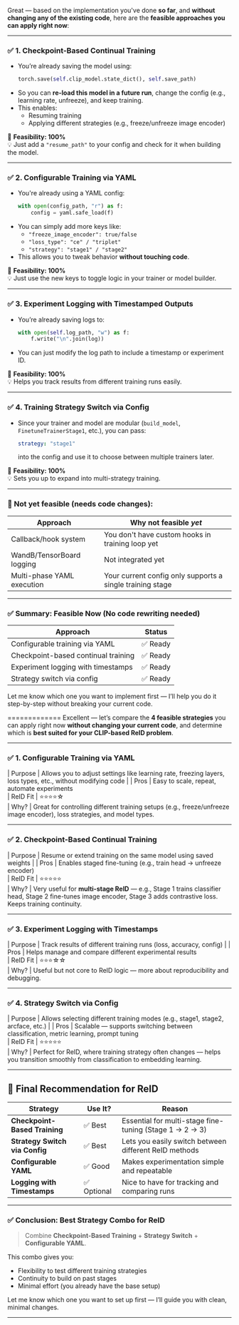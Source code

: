 Great — based on the implementation you've done **so far**, and **without changing any of the existing code**, here are the **feasible approaches you can apply right now**:

---

### ✅ 1. **Checkpoint-Based Continual Training**
- You’re already saving the model using:
  ```python
  torch.save(self.clip_model.state_dict(), self.save_path)
  ```
- So you can **re-load this model in a future run**, change the config (e.g., learning rate, unfreeze), and keep training.
- This enables:
  - Resuming training
  - Applying different strategies (e.g., freeze/unfreeze image encoder)

🔧 **Feasibility: 100%**  
💡 Just add a `"resume_path"` to your config and check for it when building the model.

---

### ✅ 2. **Configurable Training via YAML**
- You're already using a YAML config:
  ```python
  with open(config_path, "r") as f:
      config = yaml.safe_load(f)
  ```
- You can simply add more keys like:
  - `"freeze_image_encoder": true/false`
  - `"loss_type": "ce" / "triplet"`
  - `"strategy": "stage1" / "stage2"`
- This allows you to tweak behavior **without touching code**.

🔧 **Feasibility: 100%**  
💡 Just use the new keys to toggle logic in your trainer or model builder.

---

### ✅ 3. **Experiment Logging with Timestamped Outputs**
- You’re already saving logs to:
  ```python
  with open(self.log_path, "w") as f:
      f.write("\n".join(log))
  ```
- You can just modify the log path to include a timestamp or experiment ID.

🔧 **Feasibility: 100%**  
💡 Helps you track results from different training runs easily.

---

### ✅ 4. **Training Strategy Switch via Config**
- Since your trainer and model are modular (`build_model`, `FinetuneTrainerStage1`, etc.), you can pass:
  ```yaml
  strategy: "stage1"
  ```
  into the config and use it to choose between multiple trainers later.

🔧 **Feasibility: 100%**  
💡 Sets you up to expand into multi-strategy training.

---

### 🚫 Not yet feasible (needs code changes):

| Approach                    | Why not feasible *yet* |
|-----------------------------|-------------------------|
| Callback/hook system        | You don't have custom hooks in training loop yet |
| WandB/TensorBoard logging   | Not integrated yet |
| Multi-phase YAML execution  | Your current config only supports a single training stage |

---

### ✅ Summary: Feasible Now (No code rewriting needed)

| Approach                             | Status    |
|--------------------------------------|-----------|
| Configurable training via YAML       | ✅ Ready   |
| Checkpoint-based continual training  | ✅ Ready   |
| Experiment logging with timestamps   | ✅ Ready   |
| Strategy switch via config           | ✅ Ready   |

Let me know which one you want to implement first — I’ll help you do it step-by-step without breaking your current code.



=============
Excellent — let’s compare the **4 feasible strategies** you can apply right now **without changing your current code**, and determine which is **best suited for your CLIP-based ReID problem**.

---

### ✅ **1. Configurable Training via YAML**

| Purpose | Allows you to adjust settings like learning rate, freezing layers, loss types, etc., without modifying code |
| Pros    | Easy to scale, repeat, automate experiments  
| ReID Fit | ⭐⭐⭐⭐☆  
| Why?    | Great for controlling different training setups (e.g., freeze/unfreeze image encoder), loss strategies, and model types.

---

### ✅ **2. Checkpoint-Based Continual Training**

| Purpose | Resume or extend training on the same model using saved weights |
| Pros    | Enables staged fine-tuning (e.g., train head → unfreeze encoder)  
| ReID Fit | ⭐⭐⭐⭐⭐  
| Why?    | Very useful for **multi-stage ReID** — e.g., Stage 1 trains classifier head, Stage 2 fine-tunes image encoder, Stage 3 adds contrastive loss. Keeps training continuity.

---

### ✅ **3. Experiment Logging with Timestamps**

| Purpose | Track results of different training runs (loss, accuracy, config) |
| Pros    | Helps manage and compare different experimental results  
| ReID Fit | ⭐⭐⭐☆☆  
| Why?    | Useful but not core to ReID logic — more about reproducibility and debugging.

---

### ✅ **4. Strategy Switch via Config**

| Purpose | Allows selecting different training modes (e.g., stage1, stage2, arcface, etc.) |
| Pros    | Scalable — supports switching between classification, metric learning, prompt tuning  
| ReID Fit | ⭐⭐⭐⭐⭐  
| Why?    | Perfect for ReID, where training strategy often changes — helps you transition smoothly from classification to embedding learning.

---

## 🧠 Final Recommendation for ReID

| Strategy                     | Use It? | Reason |
|-----------------------------|---------|--------|
| **Checkpoint-Based Training**     | ✅ Best | Essential for multi-stage fine-tuning (Stage 1 → 2 → 3) |
| **Strategy Switch via Config**    | ✅ Best | Lets you easily switch between different ReID methods |
| **Configurable YAML**             | ✅ Good | Makes experimentation simple and repeatable |
| **Logging with Timestamps**       | ✅ Optional | Nice to have for tracking and comparing runs |

---

### ✅ **Conclusion: Best Strategy Combo for ReID**

> Combine **Checkpoint-Based Training** + **Strategy Switch** + **Configurable YAML**.

This combo gives you:
- Flexibility to test different training strategies
- Continuity to build on past stages
- Minimal effort (you already have the base setup)

Let me know which one you want to set up first — I’ll guide you with clean, minimal changes.


-----------------

